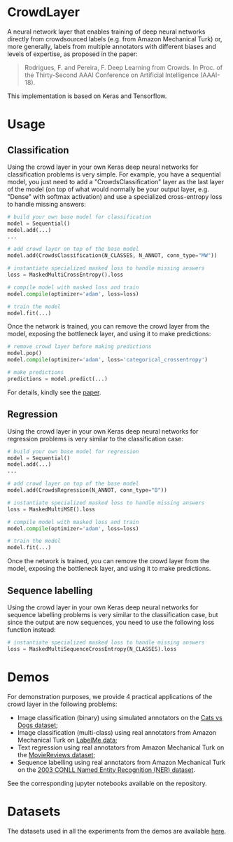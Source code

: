 # CrowdLayer
A neural network layer that enables training of deep neural networks directly from crowdsourced labels (e.g. from Amazon Mechanical Turk) or, more generally, labels from multiple annotators with different biases and levels of expertise, as proposed in the paper:

> Rodrigues, F. and Pereira, F. Deep Learning from Crowds. In Proc. of the Thirty-Second AAAI Conference on Artificial Intelligence (AAAI-18).

This implementation is based on Keras and Tensorflow.

# Usage

## Classification

Using the crowd layer in your own Keras deep neural networks for classification problems is very simple. For example, you have a sequential model, you just need to add a "CrowdsClassification" layer as the last layer of the model (on top of what would normally be your output layer, e.g. "Dense" with softmax activation) and use a specialized cross-entropy loss to handle missing answers: 

```python
# build your own base model for classification
model = Sequential()
model.add(...) 
...

# add crowd layer on top of the base model
model.add(CrowdsClassification(N_CLASSES, N_ANNOT, conn_type="MW"))

# instantiate specialized masked loss to handle missing answers
loss = MaskedMultiCrossEntropy().loss

# compile model with masked loss and train
model.compile(optimizer='adam', loss=loss)

# train the model
model.fit(...)
```

Once the network is trained, you can remove the crowd layer from the model, exposing the bottleneck layer, and using it to make predictions:

```python
# remove crowd layer before making predictions
model.pop() 
model.compile(optimizer='adam', loss='categorical_crossentropy')

# make predictions
predictions = model.predict(...)
```

For details, kindly see the [paper](http://www.fprodrigues.com/publications/deep-crowds/). 

## Regression

Using the crowd layer in your own Keras deep neural networks for regression problems is very similar to the classification case: 

```python
# build your own base model for regression
model = Sequential()
model.add(...) 
...

# add crowd layer on top of the base model
model.add(CrowdsRegression(N_ANNOT, conn_type="B"))

# instantiate specialized masked loss to handle missing answers
loss = MaskedMultiMSE().loss

# compile model with masked loss and train
model.compile(optimizer='adam', loss=loss)

# train the model
model.fit(...)
```

Once the network is trained, you can remove the crowd layer from the model, exposing the bottleneck layer, and using it to make predictions.

## Sequence labelling

Using the crowd layer in your own Keras deep neural networks for sequence labelling problems is very similar to the classification case, but since the output are now sequences, you need to use the following loss function instead:

```python
# instantiate specialized masked loss to handle missing answers
loss = MaskedMultiSequenceCrossEntropy(N_CLASSES).loss
```

# Demos

For demonstration purposes, we provide 4 practical applications of the crowd layer in the following problems:

* Image classification (binary) using simulated annotators on the [Cats vs Dogs dataset](https://www.kaggle.com/c/dogs-vs-cats);
* Image classification (multi-class) using real annotators from Amazon Mechanical Turk on [LabelMe data](http://labelme.csail.mit.edu/Release3.0/browserTools/php/dataset.php);
* Text regression using real annotators from Amazon Mechanical Turk on the [MovieReviews dataset](http://www.cs.cornell.edu/people/pabo/movie-review-data/);
* Sequence labelling using real annotators from Amazon Mechanical Turk on the [2003 CONLL Named Entity Recognition (NER) dataset](https://cogcomp.org/page/resource_view/81).

See the corresponding jupyter notebooks available on the repository. 

# Datasets

The datasets used in all the experiments from the demos are available [here](http://www.fprodrigues.com/publications/deep-crowds/).




